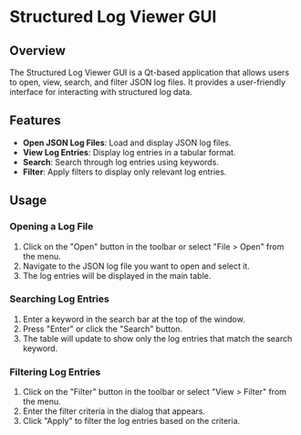 # Structured Log Viewer GUI

## Overview

The Structured Log Viewer GUI is a Qt-based application that allows users to open, view, search, and filter JSON log files. It provides a user-friendly interface for interacting with structured log data.

## Features

- **Open JSON Log Files**: Load and display JSON log files.
- **View Log Entries**: Display log entries in a tabular format.
- **Search**: Search through log entries using keywords.
- **Filter**: Apply filters to display only relevant log entries.

## Usage

### Opening a Log File

1. Click on the "Open" button in the toolbar or select "File > Open" from the menu.
2. Navigate to the JSON log file you want to open and select it.
3. The log entries will be displayed in the main table.

### Searching Log Entries

1. Enter a keyword in the search bar at the top of the window.
2. Press "Enter" or click the "Search" button.
3. The table will update to show only the log entries that match the search keyword.

### Filtering Log Entries

1. Click on the "Filter" button in the toolbar or select "View > Filter" from the menu.
2. Enter the filter criteria in the dialog that appears.
3. Click "Apply" to filter the log entries based on the criteria.
